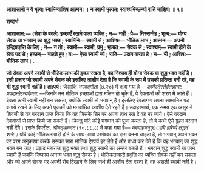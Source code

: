 **आशासानो न वै भृत्य: स्वामिन्याशिष आत्मन: ।** **न स्वामी भृत्यत: स्वाश्यमिच्छन्यो राति चाशिष: ॥ ५॥** 

**शब्दार्थ** 

**आशासान:—** **(सेवा के बदले) इच्छाएँ रखने वाला व्यक्ति** **; न—** **नहीं** **; वै—** **निस्सन्देह** **; भृत्य:—** **योग्य सेवक या भगवान् का** **शुद्ध भक्त** **; स्वामिनि—** **स्वामी से** **; आशिष:—** **भौतिक लाभ** **; आत्मन:—** **अपनी इन्द्रियतृप्ति के लिए** **; न—** **न तो** **; स्वामी—** **स्वामी, प्रभु** **; भृत्यत:—** **सेवक से** **; स्वाश्यम्—** **स्वामी होने के श्रेष्ठ पद से** **; इच्छन्—** **चाहते हुए** **; य:—** **ऐसा स्वामी जो** **; राति—** **प्रदान करता है** **; च—** **भी** **; आशिष:—** **भौतिक लाभ।** **.** 

**जो सेवक अपने स्वामी से भौतिक लाभ की इच्छा रखता है, वह निश्चय ही योग्य सेवक या** **शुद्ध भक्त नहीं है। इसी प्रकार जो स्वामी अपने सेवक को इसलिए आशीष देता है कि स्वामी के** **रूप में उसकी प्रतिष्ठा बनी रहे, वह भी शुद्ध स्वामी नहीं है।** **तात्पर्य :** जैसाकि *भगवद्गीता*  (७.२०) में कहा गया है— *कामैस्तैस्तैर्हृतज्ञाना:* *प्रपद्यन्तेऽन्यदेवता:* —जिनके मन भौतिक इच्छाओं द्वारा मलिन हो चुके हैं, वे देवताओं की शरण में जाते हैं। देवता कभी स्वामी नहीं बन सकता, क्योंकि स्वामी तो भगवान् हैं। इसलिए देवतागण अपना सश्मानित पद बनाये रखने के लिए अपने पूजकों को मनवांछित आशीष देते रहते हैं। उदाहरणार्थ, एक समय एक असुर ने शिवजी से यह वरदान प्राप्त किया कि वह जिसके सिर पर अपना हाथ रख दे वह मर जाये। ऐसे वरदान देवताओं से प्राप्त किये जा सकते हैं। किन्तु यदि कोई भगवान् की पूजा करता है, तो वे कभी ऐसे गॢहत वरदान नहीं देंगे। इसके विपरीत, *श्रीमद्भागवत* (१०.८८.८) में कहा गया है— *यस्याहमनुगृöामि हरिष्ये तद्धनं शनै:।* यदि कोई भौतिकतावादी होने के साथ-साथ परमेश्वर का दास बनना चाहता है, तो भगवान् अपने भक्त पर परम अनुकश्पा करके उसका सारा भौतिक ऐश्वर्य हर लेते हैं और बाध्य कर देते हैं कि वह भगवान् का शुद्ध भक्त बन जाए। प्रह्लाद महाराज शुद्ध भक्त तथा शुद्ध स्वामी का अन्तर बताते हैं। भगवान् शुद्ध स्वामी या परम स्वामी हैं जबकि निष्काम अनन्य भक्त शुद्ध सेवक है। भौतिकतावादी प्रवृत्ति का व्यक्ति सेवक नहीं बन सकता और जो अपने सेवक पर अपनी रोब दिखाने के लिए व्यर्थ ही आशीष देता रहता है, वह असली स्वामी नहीं है।  